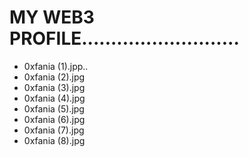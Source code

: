 # MY WEB3 PROFILE...........................
- 0xfania (1).jpp..
- 0xfania (2).jpg
- 0xfania (3).jpg
- 0xfania (4).jpg
- 0xfania (5).jpg
- 0xfania (6).jpg
- 0xfania (7).jpg
- 0xfania (8).jpg
